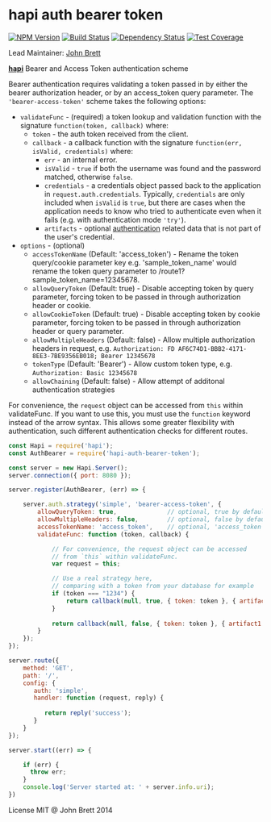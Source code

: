 # hapi auth bearer token
[![NPM Version](https://img.shields.io/npm/v/hapi-auth-bearer-token.svg)](https://npmjs.org/package/hapi-auth-bearer-token)
[![Build Status](https://travis-ci.org/johnbrett/hapi-auth-bearer-token.svg?branch=master)](https://travis-ci.org/johnbrett/hapi-auth-bearer-token) 
[![Dependency Status](https://david-dm.org/johnbrett/hapi-auth-bearer-token.svg)](https://david-dm.org/johnbrett/hapi-auth-bearer-token) 
[![Test Coverage](https://codeclimate.com/github/johnbrett/hapi-auth-bearer-token/badges/coverage.svg)](https://codeclimate.com/github/johnbrett/hapi-auth-bearer-token)

Lead Maintainer: [John Brett](https://github.com/johnbrett)

[**hapi**](https://github.com/hapijs/hapi) Bearer and Access Token authentication scheme

Bearer authentication requires validating a token passed in by either the bearer authorization header, or by an access_token query parameter. The `'bearer-access-token'` scheme takes the following options:

- `validateFunc` - (required) a token lookup and validation function with the signature `function(token, callback)` where:
    - `token` - the auth token received from the client.
    - `callback` - a callback function with the signature `function(err, isValid, credentials)` where:
        - `err` - an internal error.
        - `isValid` - `true` if both the username was found and the password matched, otherwise `false`.
        - `credentials` - a credentials object passed back to the application in `request.auth.credentials`. Typically, `credentials` are only
          included when `isValid` is `true`, but there are cases when the application needs to know who tried to authenticate even when it fails
          (e.g. with authentication mode `'try'`).
        - `artifacts` - optional [authentication](http://hapijs.com/tutorials/auth) related data that is not part of the user's credential.
- `options` - (optional)
    - `accessTokenName` (Default: 'access_token') - Rename the token query/cookie parameter key e.g. 'sample_token_name' would rename the token query parameter to /route1?sample_token_name=12345678.
    - `allowQueryToken` (Default: true) - Disable accepting token by query parameter, forcing token to be passed in through authorization header or cookie.
    - `allowCookieToken` (Default: true) - Disable accepting token by cookie parameter, forcing token to be passed in through authorization header or query parameter.
    - `allowMultipleHeaders` (Default: false) - Allow multiple authorization headers in request, e.g. `Authorization: FD AF6C74D1-BBB2-4171-8EE3-7BE9356EB018; Bearer 12345678`
    - `tokenType` (Default: 'Bearer') - Allow custom token type, e.g. `Authorization: Basic 12345678`
    - `allowChaining` (Default: false) - Allow attempt of additonal authentication strategies 

For convenience, the `request` object can be accessed from `this` within validateFunc. If you want to use this, you must use the `function` keyword instead of the arrow syntax. This allows some greater flexibility with authentication, such different authentication checks for different routes.

```javascript
const Hapi = require('hapi');
const AuthBearer = require('hapi-auth-bearer-token');

const server = new Hapi.Server();
server.connection({ port: 8080 });

server.register(AuthBearer, (err) => {

    server.auth.strategy('simple', 'bearer-access-token', {
        allowQueryToken: true,              // optional, true by default
        allowMultipleHeaders: false,        // optional, false by default
        accessTokenName: 'access_token',    // optional, 'access_token' by default
        validateFunc: function (token, callback) {

            // For convenience, the request object can be accessed
            // from `this` within validateFunc.
            var request = this;  

            // Use a real strategy here,
            // comparing with a token from your database for example
            if (token === "1234") {
                return callback(null, true, { token: token }, { artifact1: 'an artifact' });
            }
            
            return callback(null, false, { token: token }, { artifact1: 'an artifact' });
        }
    });
});

server.route({
    method: 'GET',
    path: '/',
    config: { 
       auth: 'simple',
       handler: function (request, reply) {
       
          return reply('success');
       }
    }
});

server.start((err) => {

    if (err) {
      throw err;
    }
    console.log('Server started at: ' + server.info.uri);
})
```

License MIT @ John Brett 2014
